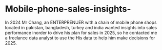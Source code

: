 # Mobile-phone-sales-insights-
In 2024 Mr Chang, an ENTERPRENUER with a chain of mobile phone shops located in pakistan, bangladesh, turkey and india wanted insights into sales performance inorder to drive his plan for sales in 2025, so he contacted me a freelance data analyst to use the His data to help him make decisions for 2025.
